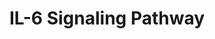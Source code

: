 ---
annotations:
- id: PW:0000516
  parent: regulatory pathway
  type: Pathway Ontology
  value: interleukin-6 signaling pathway
authors:
- MaintBot
- Mkutmon
description: ''
last-edited: 2016-07-15
organisms:
- Pan troglodytes
redirect_from:
- /index.php/Pathway:WP858
- /instance/WP858
revision: null
schema-jsonld:
- '@context': https://schema.org/
  '@id': https://wikipathways.github.io/pathways/WP858.html
  '@type': Dataset
  creator:
    '@type': Organization
    name: WikiPathways
  description: ''
  keywords:
  - AKT1
  - AR
  - BAD
  - BMX
  - BTK
  - CASP3
  - CASP9
  - CD40
  - CDK5
  - CDK5R1
  - CDK9
  - CEBPB
  - CREBBP
  - DAXX
  - EIF2A
  - EIF4E
  - EIF4EBP1
  - EP300
  - ERBB2
  - ERBB3
  - FES
  - FGR
  - FOS
  - FOXO1
  - FOXO3A
  - FOXO4
  - FYN
  - GAB1
  - GAB2
  - GRB2
  - GSK3B
  - HCK
  - HNF1A
  - HRAS
  - HSP90AA1
  - HSPB1
  - IL6
  - IL6R
  - IL6ST
  - INPP5D
  - INPPL1
  - JAK1
  - JAK2
  - JUN
  - LOC464259
  - LYN
  - MAP2K1
  - MAP2K2
  - MAP2K4
  - MAP2K6
  - MAP3K4
  - MAP3K7
  - MAPK1
  - MAPK14
  - MAPK3
  - MAPK8
  - MAPKAPK2
  - MAPT
  - NCOA1
  - NFKB1
  - NLK
  - PIK3R1
  - PIK3R2
  - PLCG1
  - PPP2CA
  - PPP2CB
  - PPP2R1A
  - PPP2R1B
  - PPP2R2A
  - PPP2R2B
  - PPP2R2C
  - PPP2R3A
  - PPP2R3B
  - PPP2R4
  - PPP2R5A
  - PPP2R5B
  - PPP2R5C
  - PPP2R5D
  - PPP2R5E
  - PRKCD
  - PTK2
  - PTK2B
  - PTPN11
  - PXN
  - RAC1
  - RAF1
  - RB1
  - RPS6KA2
  - RPS6KB1
  - SGK
  - SHC1
  - SOCS3
  - SOS1
  - STAT1
  - STAT3
  - STAT5A
  - STAT5B
  - TEC
  - TYK2
  - VAV1
  license: CC0
  name: IL-6 Signaling Pathway
seo: CreativeWork
title: IL-6 Signaling Pathway
wpid: WP858
---